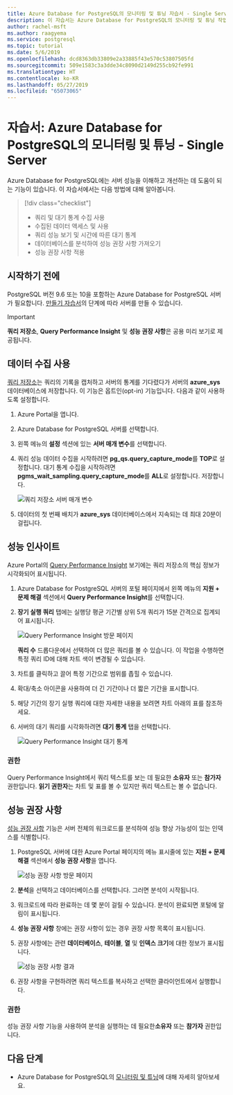 ```yaml
---
title: Azure Database for PostgreSQL의 모니터링 및 튜닝 자습서 - Single Server
description: 이 자습서는 Azure Database for PostgreSQL의 모니터링 및 튜닝 작업을 안내합니다. - Single Server.
author: rachel-msft
ms.author: raagyema
ms.service: postgresql
ms.topic: tutorial
ms.date: 5/6/2019
ms.openlocfilehash: dcd8363db33809e2a33885f43e570c53807505fd
ms.sourcegitcommit: 509e1583c3a3dde34c8090d2149d255cb92fe991
ms.translationtype: HT
ms.contentlocale: ko-KR
ms.lasthandoff: 05/27/2019
ms.locfileid: "65073065"
---
```

# <a name="tutorial-monitor-and-tune-azure-database-for-postgresql---single-server"></a>자습서: Azure Database for PostgreSQL의 모니터링 및 튜닝 - Single Server

Azure Database for PostgreSQL에는 서버 성능을 이해하고 개선하는 데 도움이 되는 기능이 있습니다. 이 자습서에서는 다음 방법에 대해 알아봅니다.
> [!div class="checklist"]
> * 쿼리 및 대기 통계 수집 사용
> * 수집된 데이터 액세스 및 사용
> * 쿼리 성능 보기 및 시간에 따른 대기 통계
> * 데이터베이스를 분석하여 성능 권장 사항 가져오기
> * 성능 권장 사항 적용

## <a name="before-you-begin"></a>시작하기 전에
PostgreSQL 버전 9.6 또는 10을 포함하는 Azure Database for PostgreSQL 서버가 필요합니다. [만들기 자습서](tutorial-design-database-using-azure-portal.md)의 단계에 따라 서버를 만들 수 있습니다.

> [!IMPORTANT]
> **쿼리 저장소**, **Query Performance Insight** 및 **성능 권장 사항**은 공용 미리 보기로 제공됩니다.

## <a name="enabling-data-collection"></a>데이터 수집 사용
[쿼리 저장소](concepts-query-store.md)는 쿼리의 기록을 캡처하고 서버의 통계를 기다렸다가 서버의 **azure_sys** 데이터베이스에 저장합니다. 이 기능은 옵트인(opt-in) 기능입니다. 다음과 같이 사용하도록 설정합니다.

1. Azure Portal을 엽니다.

2. Azure Database for PostgreSQL 서버를 선택합니다.

3. 왼쪽 메뉴의 **설정** 섹션에 있는 **서버 매개 변수**를 선택합니다.

4. 쿼리 성능 데이터 수집을 시작하려면 **pg_qs.query_capture_mode**를 **TOP**로 설정합니다. 대기 통계 수집을 시작하려면 **pgms_wait_sampling.query_capture_mode**를 **ALL**로 설정합니다. 저장합니다.
   
   ![쿼리 저장소 서버 매개 변수](./media/tutorial-performance-intelligence/query-store-parameters.png)

5. 데이터의 첫 번째 배치가 **azure_sys** 데이터베이스에서 지속되는 데 최대 20분이 걸립니다.


## <a name="performance-insights"></a>성능 인사이트
Azure Portal의 [Query Performance Insight](concepts-query-performance-insight.md) 보기에는 쿼리 저장소의 핵심 정보가 시각화되어 표시됩니다. 

1. Azure Database for PostgreSQL 서버의 포털 페이지에서 왼쪽 메뉴의 **지원 + 문제 해결** 섹션에서 **Query Performance Insight**를 선택합니다.

2. **장기 실행 쿼리** 탭에는 실행당 평균 기간별 상위 5개 쿼리가 15분 간격으로 집계되어 표시됩니다. 
   
   ![Query Performance Insight 방문 페이지](./media/tutorial-performance-intelligence/query-performance-insight-landing-page.png)

   **쿼리 수** 드롭다운에서 선택하여 더 많은 쿼리를 볼 수 있습니다. 이 작업을 수행하면 특정 쿼리 ID에 대해 차트 색이 변경될 수 있습니다.

3. 차트를 클릭하고 끌어 특정 기간으로 범위를 좁힐 수 있습니다.

4. 확대/축소 아이콘을 사용하여 더 긴 기간이나 더 짧은 기간을 표시합니다.

5. 해당 기간의 장기 실행 쿼리에 대한 자세한 내용을 보려면 차트 아래의 표를 참조하세요.

6. 서버의 대기 쿼리를 시각화하려면 **대기 통계** 탭을 선택합니다.
   
   ![Query Performance Insight 대기 통계](./media/tutorial-performance-intelligence/query-performance-insight-wait-statistics.png)

### <a name="permissions"></a>권한
Query Performance Insight에서 쿼리 텍스트를 보는 데 필요한 **소유자** 또는 **참가자** 권한입니다. **읽기 권한자**는 차트 및 표를 볼 수 있지만 쿼리 텍스트는 볼 수 없습니다.


## <a name="performance-recommendations"></a>성능 권장 사항
[성능 권장 사항](concepts-performance-recommendations.md) 기능은 서버 전체의 워크로드를 분석하여 성능 향상 가능성이 있는 인덱스를 식별합니다.

1. PostgreSQL 서버에 대한 Azure Portal 페이지의 메뉴 표시줄에 있는 **지원 + 문제 해결** 섹션에서 **성능 권장 사항**을 엽니다.
   
   ![성능 권장 사항 방문 페이지](./media/tutorial-performance-intelligence/performance-recommendations-landing-page.png)

2. **분석**을 선택하고 데이터베이스를 선택합니다. 그러면 분석이 시작됩니다.

3. 워크로드에 따라 완료하는 데 몇 분이 걸릴 수 있습니다. 분석이 완료되면 포털에 알림이 표시됩니다.

4. **성능 권장 사항** 창에는 권장 사항이 있는 경우 권장 사항 목록이 표시됩니다. 

5. 권장 사항에는 관련 **데이터베이스**, **테이블**, **열** 및 **인덱스 크기**에 대한 정보가 표시됩니다.

   ![성능 권장 사항 결과](./media/tutorial-performance-intelligence/performance-recommendations-result.png)

6. 권장 사항을 구현하려면 쿼리 텍스트를 복사하고 선택한 클라이언트에서 실행합니다.

### <a name="permissions"></a>권한
성능 권장 사항 기능을 사용하여 분석을 실행하는 데 필요한**소유자** 또는 **참가자** 권한입니다.

## <a name="next-steps"></a>다음 단계
- Azure Database for PostgreSQL의 [모니터링 및 튜닝](concepts-monitoring.md)에 대해 자세히 알아보세요.